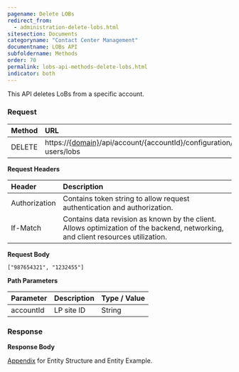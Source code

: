 ```yaml
---
pagename: Delete LOBs
redirect_from:
  - administration-delete-lobs.html
sitesection: Documents
categoryname: "Contact Center Management"
documentname: LOBs API
subfoldername: Methods
order: 70
permalink: lobs-api-methods-delete-lobs.html
indicator: both
---
```


This API deletes LoBs from a specific account.

### Request

 |Method    |  URL    |
 |:-------- |  :--------- |
 |DELETE   |   https://[{domain}](/agent-domain-domain-api.html)/api/account/{accountId}/configuration/le-users/lobs |

**Request Headers**

| Header       |  Description |
 |:--------    |  :------------- |
 |Authorization | Contains token string to allow request authentication and authorization. |
 |If-Match  |   Contains data revision as known by the client. Allows optimization of the backend, networking, and client resources utilization. |

**Request Body**

`["987654321", "1232455"]`

**Path Parameters**

| Parameter|  Description |Type / Value |
 |:----------- |  :------------- | :------------- |
 |accountId | LP site ID | String |

### Response

**Response Body**

[Appendix](administration-lobs-appendix.html) for Entity Structure and Entity Example.